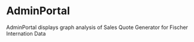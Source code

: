 # AdminPortal

AdminPortal displays graph analysis of Sales Quote Generator for Fischer Internation Data
